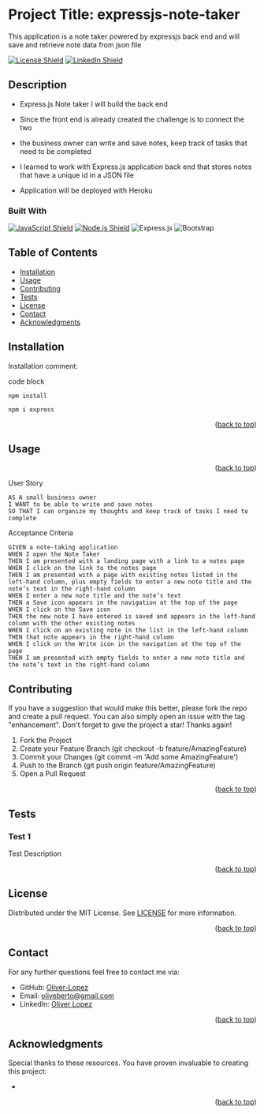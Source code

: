# Project Title: expressjs-note-taker

This application is a note taker powered by expressjs back end and will save and retrieve note data from json file

<p id="readme-top"></p>

[![License Shield](https://img.shields.io/badge/License-MIT-success?style=for-the-badge)](./LICENSE)    [![LinkedIn Shield](https://img.shields.io/badge/LinkedIn-555555?style=for-the-badge&logo=linkedin)](https://www.linkedin.com/in/oliver-lopez78/)


## Description

- Express.js Note taker I will build the back end 

- Since the front end is already created the challenge is to connect the two 

- the business owner can write and save notes, keep track of tasks that need to be completed   

- I learned to work with Express.js application back end that stores notes that have a unique id in a JSON file

- Application will be deployed with Heroku

### Built With

[![JavaScript Shield](https://img.shields.io/badge/JavaScript-F7DF1E?&style=for-the-badge&logo=javascript&logoColor=272727)](https://developer.mozilla.org/en-US/docs/Web/JavaScript)   [![Node.js Shield](https://img.shields.io/badge/Node.js-339933?&style=for-the-badge&logo=node.js&logoColor=white)](https://nodejs.org/en/)  ![Express.js](https://img.shields.io/badge/express.js-%23404d59.svg?style=for-the-badge&logo=express&logoColor=%2361DAFB)   ![Bootstrap](https://img.shields.io/badge/bootstrap-%23563D7C.svg?style=for-the-badge&logo=bootstrap&logoColor=white)

## Table of Contents
- [Installation](#installation)
- [Usage](#usage)
- [Contributing](#contributing)
- [Tests](#tests)
- [License](#license)
- [Contact](#contact)
- [Acknowledgments](#acknowledgments)

## Installation
Installation comment: 

code block
```
npm install
```
```
npm i express
```

<p align="right">(<a href="#readme-top">back to top</a>)</p>

## Usage

<p align="right">(<a href="#readme-top">back to top</a>)</p>

User Story
```
AS A small business owner
I WANT to be able to write and save notes
SO THAT I can organize my thoughts and keep track of tasks I need to complete
```
Acceptance Criteria
```
GIVEN a note-taking application
WHEN I open the Note Taker
THEN I am presented with a landing page with a link to a notes page
WHEN I click on the link to the notes page
THEN I am presented with a page with existing notes listed in the left-hand column, plus empty fields to enter a new note title and the note’s text in the right-hand column
WHEN I enter a new note title and the note’s text
THEN a Save icon appears in the navigation at the top of the page
WHEN I click on the Save icon
THEN the new note I have entered is saved and appears in the left-hand column with the other existing notes
WHEN I click on an existing note in the list in the left-hand column
THEN that note appears in the right-hand column
WHEN I click on the Write icon in the navigation at the top of the page
THEN I am presented with empty fields to enter a new note title and the note’s text in the right-hand column
```
## Contributing
If you have a suggestion that would make this better, please fork the repo and create a pull request. You can also simply open an issue with the tag "enhancement". Don't forget to give the project a star! Thanks again!

1. Fork the Project
2. Create your Feature Branch (git checkout -b feature/AmazingFeature)
3. Commit your Changes (git commit -m 'Add some AmazingFeature')
4. Push to the Branch (git push origin feature/AmazingFeature)
5. Open a Pull Request
<p align="right">(<a href="#readme-top">back to top</a>)</p>

## Tests

### Test 1
Test Description
<p align="right">(<a href="#readme-top">back to top</a>)</p>

## License

Distributed under the MIT License. See [LICENSE](./LICENSE) for more information.
<p align="right">(<a href="#readme-top">back to top</a>)</p>

## Contact

For any further questions feel free to contact me via:
- GitHub: [Oliver-Lopez](https://github.com/)
- Email: [oliveberto@gmail.com](mailto:oliverberto@gmail.com)
- LinkedIn: [Oliver Lopez](https://www.linkedin.com/in/oliver-lopez78/)
<p align="right">(<a href="#readme-top">back to top</a>)</p>

## Acknowledgments

Special thanks to these resources. You have proven invaluable to creating this project:
- []()
<p align="right">(<a href="#readme-top">back to top</a>)</p>
